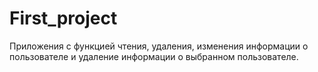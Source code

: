 # First_project
Приложения с функцией чтения, удаления, изменения информации о пользователе и удаление информации о выбранном пользователе.
